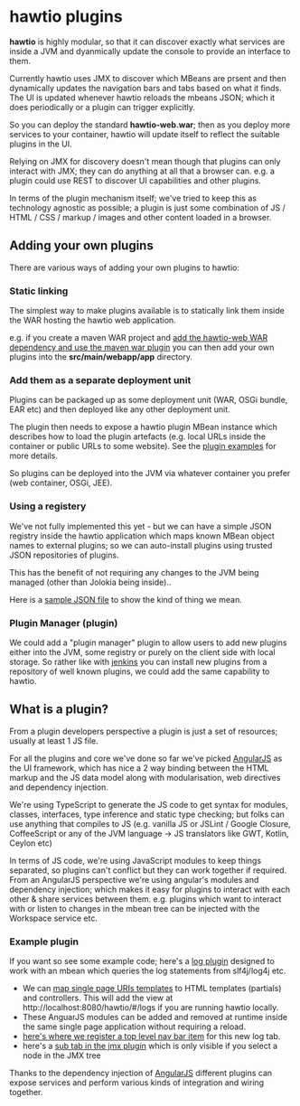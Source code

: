 # hawtio plugins

**hawtio** is highly modular, so that it can discover exactly what services are inside a JVM and dyanmically update the console to provide an interface to them.

Currently hawtio uses JMX to discover which MBeans are prsent and then dynamically updates the navigation bars and tabs based on what it finds. The UI is updated whenever hawtio reloads the mbeans JSON; which it does periodically or a plugin can trigger explicitly.

So you can deploy the standard **hawtio-web.war**; then as you deploy more services to your container, hawtio will update itself to reflect the suitable plugins in the UI.

Relying on JMX for discovery doesn't mean though that plugins can only interact with JMX; they can do anything at all that a browser can. e.g. a plugin could use REST to discover UI capabilities and other plugins.

In terms of the plugin mechanism itself; we've tried to keep this as technology agnostic as possible; a plugin is just some combination of JS / HTML / CSS / markup / images and other content loaded in a browser.

## Adding your own plugins

There are various ways of adding your own plugins to hawtio:

### Static linking

The simplest way to make plugins available is to statically link them inside the WAR hosting the hawtio web application.

e.g. if you create a maven WAR project and [add the hawtio-web WAR dependency and use the maven war plugin](https://github.com/hawtio/hawtio/blob/master/sample/pom.xml#L17) you can then add your own plugins into the **src/main/webapp/app** directory.

### Add them as a separate deployment unit

Plugins can be packaged up as some deployment unit (WAR, OSGi bundle, EAR etc) and then deployed like any other deployment unit.

The plugin then needs to expose a hawtio plugin MBean instance which describes how to load the plugin artefacts (e.g. local URLs inside the container or public URLs to some website). See the [plugin examples](https://github.com/hawtio/hawtio/tree/master/hawtio-plugin-examples) for more details.

So plugins can be deployed into the JVM via whatever container you prefer (web container, OSGi, JEE).

### Using a registery

We've not fully implemented this yet - but we can have a simple JSON registry inside the hawtio application which maps known MBean object names to external plugins; so we can auto-install plugins using trusted JSON repositories of plugins.

This has the benefit of not requiring any changes to the JVM being managed (other than Jolokia being inside)..

Here is a [sample JSON file](https://github.com/hawtio/hawtio/blob/master/hawtio-web/src/main/webapp/test.json) to show the kind of thing we mean.

### Plugin Manager (plugin)

We could add a "plugin manager" plugin to allow users to add new plugins either into the JVM, some registry or purely on the client side with local storage. So rather like with [jenkins](http://jenkins-ci.org/) you can install new plugins from a repository of well known plugins, we could add the same capability to hawtio.


## What is a plugin?

From a plugin developers perspective a plugin is just a set of resources; usually at least 1 JS file.

For all the plugins and core we've done so far we've picked [AngularJS](http://angularjs.org/) as the UI framework, which has nice a 2 way binding between the HTML markup and the JS data model along with modularisation, web directives and dependency injection.

We're using TypeScript to generate the JS code to get syntax for modules, classes, interfaces, type inference and static type checking; but folks can use anything that compiles to JS (e.g. vanilla JS or JSLint / Google Closure, CoffeeScript or any of the JVM language -> JS translators like GWT, Kotlin, Ceylon etc)

In terms of JS code, we're using JavaScript modules to keep things separated, so plugins can't conflict but they can work together if required. From an AngularJS perspective we're using angular's modules and dependency injection; which makes it easy for plugins to interact with each other & share services between them. e.g. plugins which want to interact with or listen to changes in the mbean tree can be injected with the Workspace service etc.

### Example plugin

If you want so see some example code; here's a [log plugin](https://github.com/hawtio/hawtio/blob/master/hawtio-web/src/main/webapp/app/log/js/logs-app.ts) designed to work with an mbean which queries the log statements from slf4j/log4j etc.

* We can [map single page URIs templates](https://github.com/hawtio/hawtio/blob/master/hawtio-web/src/main/webapp/app/log/js/logs-app.ts#L5) to HTML templates (partials) and controllers. This will add the view at http://localhost:8080/hawtio/#/logs if you are running hawtio locally.
* These AnguarJS modules can be added and removed at runtime inside the same single page application without requiring a reload.
* [here's where we register a top level nav bar item](https://github.com/hawtio/hawtio/blob/master/hawtio-web/src/main/webapp/app/log/js/logs-app.ts#L12) for this new log tab.
* here's a [sub tab in the jmx plugin](https://github.com/hawtio/hawtio/blob/master/hawtio-web/src/main/webapp/app/log/js/logs-app.ts#L19) which is only visible if you select a node in the JMX tree

Thanks to the dependency injection of [AngularJS](http://angularjs.org/) different plugins can expose services and perform various kinds of integration and wiring together.
